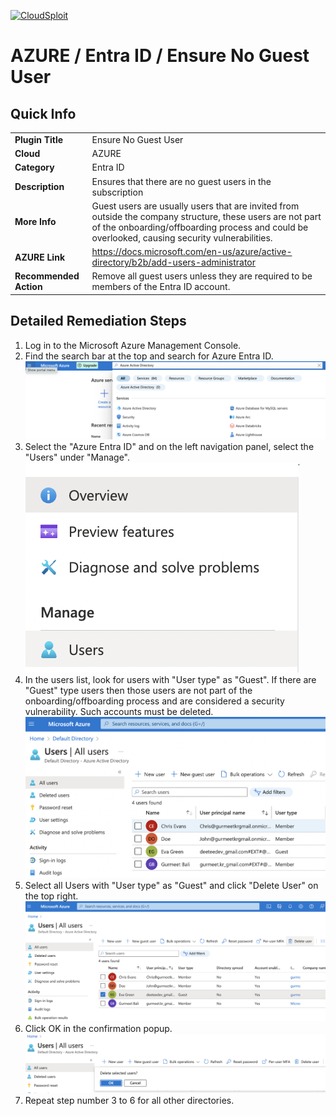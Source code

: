 [![CloudSploit](https://cloudsploit.com/img/logo-new-big-text-100.png "CloudSploit")](https://cloudsploit.com)

# AZURE / Entra ID / Ensure No Guest User

## Quick Info

| | |
|-|-|
| **Plugin Title** | Ensure No Guest User |
| **Cloud** | AZURE |
| **Category** | Entra ID |
| **Description** | Ensures that there are no guest users in the subscription |
| **More Info** | Guest users are usually users that are invited from outside the company structure, these users are not part of the onboarding/offboarding process and could be overlooked, causing security vulnerabilities. |
| **AZURE Link** | https://docs.microsoft.com/en-us/azure/active-directory/b2b/add-users-administrator |
| **Recommended Action** | Remove all guest users unless they are required to be members of the Entra ID account. |

## Detailed Remediation Steps
1. Log in to the Microsoft Azure Management Console.
2. Find the search bar at the top and search for Azure Entra ID. </br> <img src="/resources/azure/entraid/ensure-no-guest-user/step2.png"/>
3. Select the "Azure Entra ID" and on the left navigation panel, select the "Users" under "Manage".</br> <img src="/resources/azure/entraid/ensure-no-guest-user/step3.png"/>
4. In the users list, look for users with "User type" as "Guest". If there are "Guest" type users then those users are not part of the onboarding/offboarding process and are considered a security vulnerability. Such accounts must be deleted.</br> <img src="/resources/azure/entraid/ensure-no-guest-user/step4.png"/>
5. Select all Users with "User type" as "Guest" and click "Delete User" on the top right.</br> <img src="/resources/azure/entraid/ensure-no-guest-user/step5.png"/>
6. Click OK in the confirmation popup.</br> <img src="/resources/azure/entraid/ensure-no-guest-user/step6.png"/>
7. Repeat step number 3 to 6 for all other directories.
